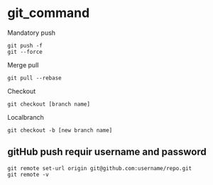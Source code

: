 # git_command
Mandatory push

    git push -f
    git --force

Merge pull 

    git pull --rebase   

Checkout

    git checkout [branch name]   

Localbranch 

    git checkout -b [new branch name]
## gitHub push requir username and password
    git remote set-url origin git@github.com:username/repo.git
    git remote -v
